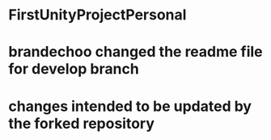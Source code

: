 # FirstUnityProjectPersonal
# brandechoo changed the readme file for develop branch
# changes intended to be updated by the forked repository
